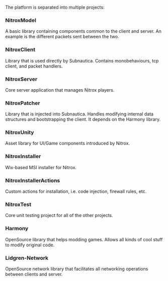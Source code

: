 The platform is separated into multiple projects:

### NitroxModel
A basic library containing components common to the client and server.  An example is the different packets sent between the two.

### NitroxClient
Library that is used directly by Subnautica.  Contains monobehaviours, tcp client, and packet handlers.

### NitroxServer
Core server application that manages Nitrox players.

### NitroxPatcher
Library that is injected into Subnautica.  Handles modifying internal data structures and bootstrapping the client. It depends on the Harmony library. 

### NitroxUnity
Asset library for UI/Game components introduced by Nitrox.

### NitroxInstaller
Wix-based MSI installer for Nitrox.

### NitroxInstallerActions
Custom actions for installation, i.e. code injection, firewall rules, etc.

### NitroxTest
Core unit testing project for all of the other projects.

### Harmony
OpenSource library that helps modding games. Allows all kinds of cool stuff to modify original code.

### Lidgren-Network
OpenSource network library that facilitates all networking operations between clients and server.